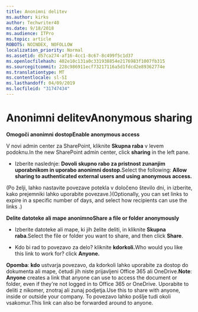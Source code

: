 ```yaml
---
title: Anonimni delitev
ms.author: kirks
author: Techwriter40
ms.date: 9/18/2018
ms.audience: ITPro
ms.topic: article
ROBOTS: NOINDEX, NOFOLLOW
localization_priority: Normal
ms.assetid: d57ca274-af16-4cc1-8c67-8c499f5c1d37
ms.openlocfilehash: 402e10c131a0c331938854e2176983f1007fb315
ms.sourcegitcommit: 228c986911ecf73217116a5d1fdcd2e89362774e
ms.translationtype: MT
ms.contentlocale: sl-SI
ms.lasthandoff: 04/09/2019
ms.locfileid: "31747434"
---
```

# <a name="anonymous-sharing"></a><span data-ttu-id="1db38-102">Anonimni delitev</span><span class="sxs-lookup"><span data-stu-id="1db38-102">Anonymous sharing</span></span>

 **<span data-ttu-id="1db38-103">Omogoči anonimni dostop</span><span class="sxs-lookup"><span data-stu-id="1db38-103">Enable anonymous access</span></span>**
  
<span data-ttu-id="1db38-104">V novi admin center za SharePoint, kliknite **Skupna raba** v levem podoknu.</span><span class="sxs-lookup"><span data-stu-id="1db38-104">In the new SharePoint admin center, click **sharing** in the left pane.</span></span> 
  
- <span data-ttu-id="1db38-105">Izberite naslednje: **Dovoli skupno rabo za pristnost zunanjim uporabnikom in uporabo anonimni dostop.**</span><span class="sxs-lookup"><span data-stu-id="1db38-105">Select the following: **Allow sharing to authenticated external users and using anonymous access.**</span></span>
  
<span data-ttu-id="1db38-106">(Po želji, lahko nastavite povezave potekla v določeno število dni, in izberite, kako prejemniki lahko uporabite povezave.)</span><span class="sxs-lookup"><span data-stu-id="1db38-106">(Optionally, you can set links to expire in a specific number of days, and select how recipients can use the links .)</span></span>
    
 **<span data-ttu-id="1db38-107">Delite datoteke ali mape anonimno</span><span class="sxs-lookup"><span data-stu-id="1db38-107">Share a file or folder anonymously</span></span>**
  
- <span data-ttu-id="1db38-108">Izberite datoteke ali mape, ki jih želite deliti, in kliknite **Skupna raba**.</span><span class="sxs-lookup"><span data-stu-id="1db38-108">Select the file or folder you want to share, and then click **Share**.</span></span> 
    
- <span data-ttu-id="1db38-109">Kdo bi rad to povezavo za delo? kliknite **kdorkoli.**</span><span class="sxs-lookup"><span data-stu-id="1db38-109">Who would you like this link to work for? click **Anyone.**</span></span>
  
 <span data-ttu-id="1db38-110">**Opomba**: **kdo** ustvarja povezavo, da kdorkoli lahko uporabite za dostop do dokumenta ali mape, četudi jih niste prijavljeni Office 365 ali OneDrive.</span><span class="sxs-lookup"><span data-stu-id="1db38-110">**Note**: **Anyone** creates a link that anyone can use to access the document or folder, even if they're not logged in to Office 365 or OneDrive.</span></span> <span data-ttu-id="1db38-111">Uporabite to deliti z nikomer, znotraj ali zunaj podjetja.</span><span class="sxs-lookup"><span data-stu-id="1db38-111">Use this to share with anyone, inside or outside your company.</span></span> <span data-ttu-id="1db38-112">To povezavo lahko pošlje tudi okoli vsakomur.</span><span class="sxs-lookup"><span data-stu-id="1db38-112">This link can also be forwarded around to anyone.</span></span> 
    

